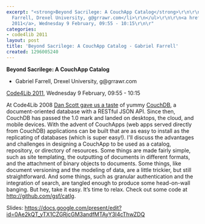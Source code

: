 ```yaml
---
excerpt: "<strong>Beyond Sacrilege: A CouchApp Catalog</strong>\r\n\r\n<ul>\r\n<li>Gabriel
  Farrell, Drexel University, g@grrawr.com</li>\r\n</ul>\r\n\r\n<a href=\"/conference/2011/schedule\">Code4Lib
  2011</a>, Wednesday 9 February, 09:55 - 10:15\r\n\r"
categories:
- code4lib 2011
layout: post
title: 'Beyond Sacrilege: A CouchApp Catalog - Gabriel Farrell'
created: 1296005240
---
```

<strong>Beyond Sacrilege: A CouchApp Catalog</strong>

<ul>
<li>Gabriel Farrell, Drexel University, g@grrawr.com</li>
</ul>

<a href="/conference/2011/schedule">Code4Lib 2011</a>, Wednesday 9 February, 09:55 - 10:15

At Code4Lib 2008 <a href="http://code4lib.org/conference/2008/scott">Dan Scott gave us a taste</a> of yummy <a href="http://couchdb.org/">CouchDB</a>, a document-oriented database with a RESTful JSON API. Since then, CouchDB has passed the 1.0 mark and landed on desktops, the cloud, and mobile devices. With the advent of CouchApps (web apps served directly from CouchDB) applications can be built that are as easy to install as the replicating of databases (which is super easy!). I'll discuss the advantages and challenges in designing a CouchApp to be used as a catalog, repository, or directory of resources. Some things are made fairly simple, such as site templating, the outputting of documents in different formats, and the attachment of binary objects to documents. Some things, like document versioning and the modeling of data, are a little trickier, but still straightforward. And some things, such as granular authentication and the integration of search, are tangled enough to produce some head-on-wall banging. But hey, take it easy. It’s time to relax. Check out some code at <a href="http://github.com/gsf/catlg">http://github.com/gsf/catlg</a>.

Slides: <a href="https://docs.google.com/present/edit?id=0Ae2kQT_yTX1CZGRjcGM3andfMTAyY3I4cThwZDQ">https://docs.google.com/present/edit?id=0Ae2kQT_yTX1CZGRjcGM3andfMTAyY3I4cThwZDQ</a>
